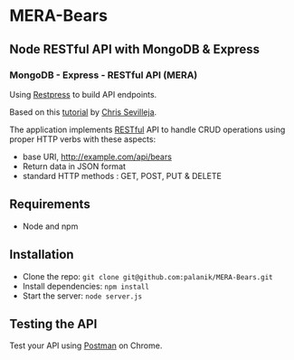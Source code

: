 MERA-Bears
==========

## Node RESTful API with MongoDB &amp; Express

### MongoDB - Express - RESTful API (MERA)

Using [Restpress](https://github.com/palanik/restpress) to build API endpoints.

Based on this [tutorial](http://scotch.io/tutorials/javascript/build-a-restful-api-using-node-and-express-4) by [Chris Sevilleja](http://scotch.io/author/chris).

The application implements [RESTful](http://en.wikipedia.org/wiki/Representational_state_transfer) API to handle CRUD operations using proper HTTP verbs with these aspects:

- base URI, http://example.com/api/bears
- Return data in JSON format
- standard HTTP methods : GET, POST, PUT & DELETE 


## Requirements

- Node and npm

## Installation

- Clone the repo: `git clone git@github.com:palanik/MERA-Bears.git`
- Install dependencies: `npm install`
- Start the server: `node server.js`

## Testing the API
Test your API using [Postman](https://chrome.google.com/webstore/detail/postman-rest-client-packa/fhbjgbiflinjbdggehcddcbncdddomop) on Chrome.

